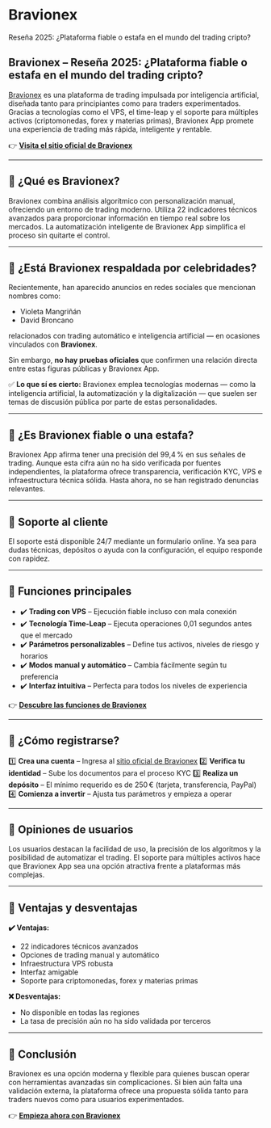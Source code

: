 # Bravionex
Reseña 2025: ¿Plataforma fiable o estafa en el mundo del trading cripto?

## Bravionex – Reseña 2025: ¿Plataforma fiable o estafa en el mundo del trading cripto?

[Bravionex](https://bravionexapp.es) es una plataforma de trading impulsada por inteligencia artificial, diseñada tanto para principiantes como para traders experimentados. Gracias a tecnologías como el VPS, el time-leap y el soporte para múltiples activos (criptomonedas, forex y materias primas), Bravionex App promete una experiencia de trading más rápida, inteligente y rentable.

👉 **[Visita el sitio oficial de Bravionex](https://bravionexapp.es)**

---

## 📌 ¿Qué es Bravionex?

Bravionex combina análisis algorítmico con personalización manual, ofreciendo un entorno de trading moderno. Utiliza 22 indicadores técnicos avanzados para proporcionar información en tiempo real sobre los mercados. La automatización inteligente de Bravionex App simplifica el proceso sin quitarte el control.

---

## 📌 ¿Está Bravionex respaldada por celebridades?

Recientemente, han aparecido anuncios en redes sociales que mencionan nombres como:

- Violeta Mangriñán
- David Broncano

relacionados con trading automático e inteligencia artificial — en ocasiones vinculados con **Bravionex**.

Sin embargo, **no hay pruebas oficiales** que confirmen una relación directa entre estas figuras públicas y Bravionex App.

✅ **Lo que sí es cierto:** Bravionex emplea tecnologías modernas — como la inteligencia artificial, la automatización y la digitalización — que suelen ser temas de discusión pública por parte de estas personalidades.

---

## 📌 ¿Es Bravionex fiable o una estafa?

Bravionex App afirma tener una precisión del 99,4 % en sus señales de trading. Aunque esta cifra aún no ha sido verificada por fuentes independientes, la plataforma ofrece transparencia, verificación KYC, VPS e infraestructura técnica sólida. Hasta ahora, no se han registrado denuncias relevantes.

---

## 📌 Soporte al cliente

El soporte está disponible 24/7 mediante un formulario online. Ya sea para dudas técnicas, depósitos o ayuda con la configuración, el equipo responde con rapidez.

---

## 📌 Funciones principales

- ✔️ **Trading con VPS** – Ejecución fiable incluso con mala conexión
- ✔️ **Tecnología Time-Leap** – Ejecuta operaciones 0,01 segundos antes que el mercado
- ✔️ **Parámetros personalizables** – Define tus activos, niveles de riesgo y horarios
- ✔️ **Modos manual y automático** – Cambia fácilmente según tu preferencia
- ✔️ **Interfaz intuitiva** – Perfecta para todos los niveles de experiencia

👉 **[Descubre las funciones de Bravionex](https://bravionexapp.es)**

---

## 📌 ¿Cómo registrarse?

1️⃣ **Crea una cuenta** – Ingresa al [sitio oficial de Bravionex](https://bravionexapp.es)
2️⃣ **Verifica tu identidad** – Sube los documentos para el proceso KYC
3️⃣ **Realiza un depósito** – El mínimo requerido es de 250 € (tarjeta, transferencia, PayPal)
4️⃣ **Comienza a invertir** – Ajusta tus parámetros y empieza a operar

---

## 📌 Opiniones de usuarios

Los usuarios destacan la facilidad de uso, la precisión de los algoritmos y la posibilidad de automatizar el trading. El soporte para múltiples activos hace que Bravionex App sea una opción atractiva frente a plataformas más complejas.

---

## 📌 Ventajas y desventajas

**✔️ Ventajas:**
- 22 indicadores técnicos avanzados
- Opciones de trading manual y automático
- Infraestructura VPS robusta
- Interfaz amigable
- Soporte para criptomonedas, forex y materias primas

**❌ Desventajas:**
- No disponible en todas las regiones
- La tasa de precisión aún no ha sido validada por terceros

---

## 📌 Conclusión

Bravionex es una opción moderna y flexible para quienes buscan operar con herramientas avanzadas sin complicaciones. Si bien aún falta una validación externa, la plataforma ofrece una propuesta sólida tanto para traders nuevos como para usuarios experimentados.

👉 **[Empieza ahora con Bravionex](https://bravionexapp.es)**
